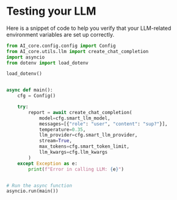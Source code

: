 # Testing your LLM

Here is a snippet of code to help you verify that your LLM-related environment variables are set up correctly.

```python
from AI_core.config.config import Config
from AI_core.utils.llm import create_chat_completion
import asyncio
from dotenv import load_dotenv

load_dotenv()


async def main():
    cfg = Config()

    try:
        report = await create_chat_completion(
            model=cfg.smart_llm_model,
            messages=[{"role": "user", "content": "sup?"}],
            temperature=0.35,
            llm_provider=cfg.smart_llm_provider,
            stream=True,
            max_tokens=cfg.smart_token_limit,
            llm_kwargs=cfg.llm_kwargs
        )
    except Exception as e:
        print(f"Error in calling LLM: {e}")


# Run the async function
asyncio.run(main())
```